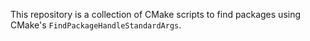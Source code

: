 This repository is a collection of CMake scripts to find packages using CMake's `FindPackageHandleStandardArgs`.
